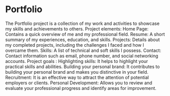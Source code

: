 # Portfolio
The Portfolio project is a collection of my work and activities to showcase my skills and achievements to others.
Project elements:
Home Page: Contains a quick overview of me and my professional field.
Resume: A short summary of my experiences, education, and skills.
Projects: Details about my completed projects, including the challenges I faced and how I overcame them.
Skills: A list of technical and soft skills I possess.
Contact: Contact information such as email, phone number, and social networking accounts.
Project goals :
Highlighting skills: It helps to highlight your practical skills and abilities.
Building your personal brand: It contributes to building your personal brand and makes you distinctive in your field.
Recruitment: It is an effective way to attract the attention of potential employers or clients.
Personal Development: Allows you to review and evaluate your professional progress and identify areas for improvement.